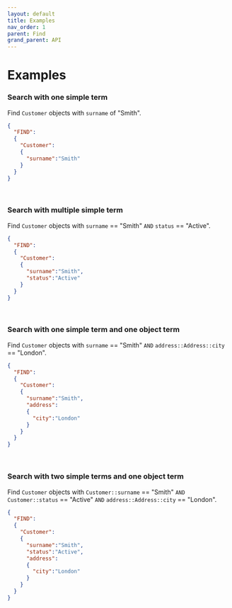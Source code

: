 ```yaml
---
layout: default
title: Examples
nav_order: 1
parent: Find
grand_parent: API
---
```


# Examples


### Search with one simple term
Find `Customer` objects with `surname` of "Smith".

```json
{
  "FIND":
  {
    "Customer":
    {
      "surname":"Smith"
    }
  }
}
```

<br/>

### Search with multiple simple term
Find `Customer` objects with `surname` == "Smith" `AND` `status` == "Active".

```json
{
  "FIND":
  {
    "Customer":
    {
      "surname":"Smith",
      "status":"Active"
    }
  }
}
```

<br/>

### Search with one simple term and one object term
Find `Customer` objects with `surname` == "Smith" `AND` `address::Address::city` == "London".

```json
{
  "FIND":
  {
    "Customer":
    {
      "surname":"Smith",
      "address":
      {
        "city":"London"
      }
    }
  }
}
```

<br/>

### Search with two simple terms and one object term
Find `Customer` objects with `Customer::surname` == "Smith" `AND` `Customer::status` == "Active" `AND` `address::Address::city` == "London".

```json
{
  "FIND":
  {
    "Customer":
    {
      "surname":"Smith",
      "status":"Active",
      "address":
      {
        "city":"London"
      }
    }
  }
}
```